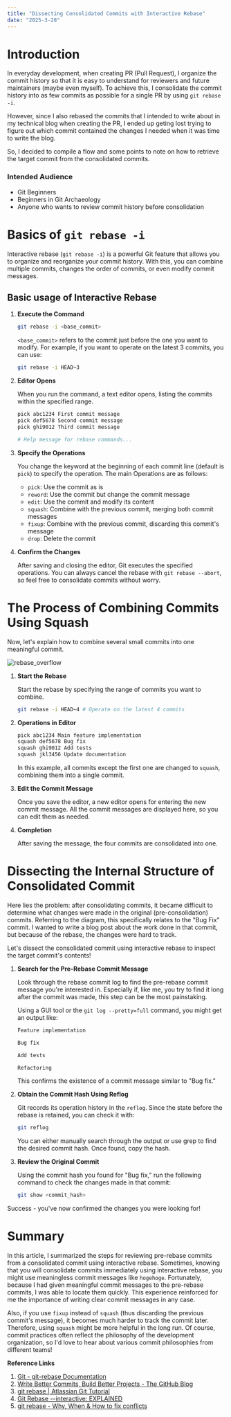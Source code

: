 ```yaml
---
title: "Dissecting Consolidated Commits with Interactive Rebase"
date: "2025-3-28"
---
```


# Introduction
In everyday development, when creating PR (Pull Request), I organize the commit history so that it is easy to understand for reviewers and future maintainers (maybe even myself). To achieve this, I consolidate the commit history into as few commits as possible for a single PR by using `git rebase -i`.

However, since I also rebased the commits that I intended to write about in my technical blog when creating the PR, I ended up geting lost trying to figure out which commit contained the changes I needed when it was time to write the blog.

So, I decided to compile a flow and some points to note on how to retrieve the target commit from the consolidated commits.

### Intended Audience
- Git Beginners
- Beginners in Git Archaeology
- Anyone who wants to review commit history before consolidation

# Basics of `git rebase -i`
Interactive rebase (`git rebase -i`) is a powerful Git feature that allows you to organize and reorganize your commit history. With this, you can combine multiple commits, changes the order of commits, or even modify commit messages.

## Basic usage of Interactive Rebase
1. **Execute the Command**

    ```bash
    git rebase -i <base_commit>
    ```
    `<base_commit>` refers to the commit just before the one you want to modify. For example, if you want to operate on the latest 3 commits, you can use:
    ```bash
    git rebase -i HEAD~3
    ```

2. **Editor Opens**

    When you run the command, a text editor opens, listing the commits within the specified range.
    ```bash
    pick abc1234 First commit message
    pick def5678 Second commit message
    pick ghi9012 Third commit message

    # Help message for rebase commands...
    ```

3. **Specify the Operations**

    You change the keyword at the beginning of each commit line (default is `pick`) to specify the operation. The main Operations are as follows:
    - `pick`: Use the commit as is
    - `reword`: Use the commit but change the commit message
    - `edit`: Use the commit and modify its content
    - `squash`: Combine with the previous commit, merging both commit messages
    - `fixup`: Combine with the previous commit, discarding this commit's message
    - `drop`: Delete the commit

4. **Confirm the Changes**

    After saving and closing the editor, Git executes the specified operations. You can always cancel the rebase with `git rebase --abort`, so feel free to consolidate commits without worry.

# The Process of Combining Commits Using Squash
Now, let's explain how to combine several small commits into one meaningful commit.

![rebase_overflow](/images/blogs/5/rebase_overflow.png)

1. **Start the Rebase**

    Start the rebase by specifying the range of commits you want to combine.
    ```bash
    git rebase -i HEAD~4 # Operate on the latest 4 commits
    ```

2. **Operations in Editor**

    ```bash
    pick abc1234 Main feature implementation
    squash def5678 Bug fix
    squash ghi9012 Add tests
    squash jkl3456 Update documentation
    ```
    In this example, all commits except the first one are changed to `squash`, combining them into a single commit.

3. **Edit the Commit Message**

    Once you save the editor, a new editor opens for entering the new commit message. All the commit messages are displayed here, so you can edit them as needed.
4. **Completion**

    After saving the message, the four commits are consolidated into one.

# Dissecting the Internal Structure of Consolidated Commit
Here lies the problem: after consolidating commits, it became difficult to determine what changes were made in the original (pre-consolidation) commits. Referring to the diagram, this specifically relates to the "Bug Fix" commit. I wanted to write a blog post about the work done in that commit, but because of the rebase, the changes were hard to track.

Let's dissect the consolidated commit using interactive rebase to inspect the target commit's contents!

1. **Search for the Pre-Rebase Commit Message**

    Look through the rebase commit log to find the pre-rebase commit message you're interested in. Especially if, like me, you try to find it  long after the commit was made, this step can be the most painstaking.

    Using a GUI tool or the `git log --pretty=full` command, you might get an output like:
    ```bash
    Feature implementation

    Bug fix

    Add tests

    Refactoring
    ```
    This confirms the existence of a commit message similar to "Bug fix."

2. **Obtain the Commit Hash Using Reflog**

    Git records its operation history in the `reflog`. Since the state before the rebase is retained, you can check it with:
    ```bash
    git reflog
    ```
    You can either manually search through the output or use grep to find the desired commit hash. Once found, copy the hash.

3. **Review the Original Commit**

    Using the commit hash you found for "Bug fix," run the following command to check the changes made in that commit:
    ```bash
    git show <commit_hash>
    ```

Success - you've now confirmed the changes you were looking for!

# Summary
In this article, I summarized the steps for reviewing pre-rebase commits from a consolidated commit using interactive rebase. Sometimes, knowing that you will consolidate commits immediately using interactive rebase, you might use meaningless commit messages like `hogehoge`. Fortunately, because I had given meaningful commit messages to the pre-rebase commits, I was able to locate them quickly. This experience reinforced for me the importance of writing clear commit messages in any case.

Also, if you use `fixup` instead of `squash` (thus discarding the previous commit's message), it becomes much harder to track the commit later. Therefore, using `squash` might be more helpful in the long run. Of course, commit practices often reflect the philosophy of the development organization, so I'd love to hear about various commit philosophies from different teams!

**Reference Links**
1. [Git - git-rebase Documentation](https://git-scm.com/docs/git-rebase)
2. [Write Better Commits, Build Better Projects - The GitHub Blog](https://github.blog/developer-skills/github/write-better-commits-build-better-projects/)
2. [git rebase | Atlassian Git Tutorial](https://www.atlassian.com/git/tutorials/rewriting-history/git-rebase)
3. [Git Rebase --interactive: EXPLAINED](https://www.youtube.com/watch?v=H7RFt0Pxxp8)
4. [git rebase - Why, When & How to fix conflicts](https://www.youtube.com/watch?v=DkWDHzmMvyg)